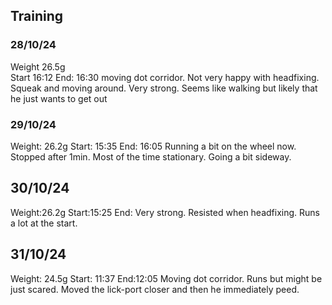 ## Training
### 28/10/24

Weight 26.5g  
Start 16:12 End: 16:30
moving dot corridor. Not very happy with headfixing. Squeak and moving around. Very strong. Seems like walking but likely that he just wants to get out

### 29/10/24
Weight: 26.2g
Start: 15:35 End: 16:05
Running a bit on the wheel now. Stopped after 1min. Most of the time stationary. Going a bit sideway.

## 30/10/24
Weight:26.2g
Start:15:25 End:
Very strong. Resisted when headfixing. Runs a lot at the start.

## 31/10/24
Weight: 24.5g
Start: 11:37 End:12:05
Moving dot corridor. Runs but might be just scared. Moved the lick-port closer and then he immediately peed.



